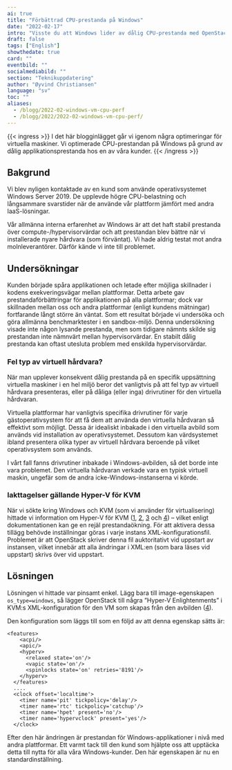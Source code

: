 ```yaml
---
ai: true
title: "Förbättrad CPU-prestanda på Windows"
date: "2022-02-17"
intro: "Visste du att Windows lider av dålig CPU-prestanda med OpenStack och KVM:s standardinställningar?"
draft: false
tags: ["English"]
showthedate: true
card: ""
eventbild: ""
socialmediabild: ""
section: "Teknikuppdatering"
author: "Øyvind Christiansen"
language: "sv"
toc: ""
aliases:
  - /blogg/2022-02-windows-vm-cpu-perf
  - /blogg/2022/2022-02-windows-vm-cpu-perf/
---
```

{{< ingress >}}
I det här blogginlägget går vi igenom några optimeringar för virtuella maskiner. Vi optimerade CPU-prestandan på Windows på grund av dålig applikationsprestanda hos en av våra kunder.
{{< /ingress >}}

## Bakgrund

Vi blev nyligen kontaktade av en kund som använde operativsystemet Windows Server 2019. De upplevde högre CPU-belastning och långsammare svarstider när de använde vår plattform jämfört med andra IaaS-lösningar.

Vår allmänna interna erfarenhet av Windows är att det haft stabil prestanda över compute-/hypervisorvärdar och att prestandan blev bättre när vi installerade nyare hårdvara (som förväntat). Vi hade aldrig testat mot andra molnleverantörer. Därför kände vi inte till problemet.

## Undersökningar

Kunden började spåra applikationen och letade efter möjliga skillnader i kodens exekveringsvägar mellan plattformar. Detta arbete gav prestandaförbättringar för applikationen på alla plattformar; dock var skillnaden mellan oss och andra plattformar (enligt kundens mätningar) fortfarande långt större än väntat. Som ett resultat började vi undersöka och göra allmänna benchmarktester i en sandbox-miljö. Denna undersökning visade inte någon lysande prestanda, men som tidigare nämnts skilde sig prestandan inte nämnvärt mellan hypervisorvärdar. En stabilt dålig prestanda kan oftast utesluta problem med enskilda hypervisorvärdar.

### Fel typ av virtuell hårdvara?

När man upplever konsekvent dålig prestanda på en specifik uppsättning virtuella maskiner i en hel miljö beror det vanligtvis på att fel typ av virtuell hårdvara presenteras, eller på dåliga (eller inga) drivrutiner för den virtuella hårdvaran.

Virtuella plattformar har vanligtvis specifika drivrutiner för varje gästoperativsystem för att få dem att använda den virtuella hårdvaran så effektivt som möjligt. Dessa är idealiskt inbakade i den virtuella avbild som används vid installation av operativsystemet. Dessutom kan värdsystemet ibland presentera olika typer av virtuell hårdvara beroende på vilket operativsystem som används.

I vårt fall fanns drivrutiner inbakade i Windows-avbilden, så det borde inte vara problemet. Den virtuella hårdvaran verkade vara en typisk virtuell maskin, ungefär som de andra icke-Windows-instanserna vi körde.

### Iakttagelser gällande Hyper-V för KVM

När vi sökte kring Windows och KVM (som vi använder för virtualisering) hittade vi information om Hyper-V för KVM ([1][1], [2][2], [3][3] och [4][4]) – vilket enligt dokumentationen kan ge en rejäl prestandaökning. För att aktivera dessa tillägg behövde inställningar göras i varje instans XML-konfigurationsfil. Problemet är att OpenStack skriver denna fil auktoritativt vid uppstart av instansen, vilket innebär att alla ändringar i XML:en (som bara läses vid uppstart) skrivs över vid uppstart.

[1]: https://leduccc.medium.com/improving-the-performance-of-a-windows-10-guest-on-qemu-a5b3f54d9cf5
[2]: https://techblog.web.cern.ch/techblog/post/ostype-property-for-windows-images-on/
[3]: https://openstack-in-production.blogspot.com/2017/02/ostype-property-for-windows-images-on.html
[4]: https://bugs.launchpad.net/nova/+bug/1400315

## Lösningen

Lösningen vi hittade var pinsamt enkel. Lägg bara till image-egenskapen `os_type=windows`, så lägger OpenStack till några ”Hyper‑V Enlightenments” i KVM:s XML-konfiguration för den VM som skapas från den avbilden ([4][4]).

Den konfiguration som läggs till som en följd av att denna egenskap sätts är:
```
<features>
    <acpi/>
    <apic/>
    <hyperv>
      <relaxed state='on'/>
      <vapic state='on'/>
      <spinlocks state='on' retries='8191'/>
    </hyperv>
  </features>
  ....
  <clock offset='localtime'>
    <timer name='pit' tickpolicy='delay'/>
    <timer name='rtc' tickpolicy='catchup'/>
    <timer name='hpet' present='no'/>
    <timer name='hypervclock' present='yes'/>
  </clock>
```
Efter den här ändringen är prestandan för Windows-applikationer i nivå med andra plattformar. Ett varmt tack till den kund som hjälpte oss att upptäcka detta till nytta för alla våra Windows-kunder. Den här egenskapen är nu en standardinställning.
